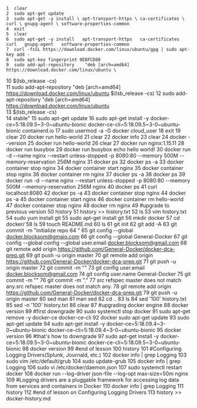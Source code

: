     1  clear
    2  sudo apt-get update
    3  sudo apt-get -y install \ apt-transport-https \ ca-certificates \ curl \ gnupg-agent \ software-properties-common
    4  exit
    5  clear
    6  sudo apt-get -y install   apt-transport-https   ca-certificates   curl   gnupg-agent   software-properties-common
    7  curl -fsSL https://download.docker.com/linux/ubuntu/gpg | sudo apt-key add -
    8  sudo apt-key fingerprint 0EBFCD88
    9  sudo add-apt-repository    "deb [arch=amd64] https://download.docker.com/linux/ubuntu \
   10     $(lsb_release -cs) \
   11  sudo add-apt-repository    "deb [arch=amd64] https://download.docker.com/linux/ubuntu    $(lsb_release -cs) 
   12  sudo add-apt-repository    "deb [arch=amd64] https://download.docker.com/linux/ubuntu \
   13     $(lsb_release -cs) \
   14     stable"
   15  sudo apt-get update
   16  sudo apt-get install -y docker-ce=5:18.09.5~3-0~ubuntu-bionic docker-ce-cli=5:18.09.5~3-0~ubuntu-bionic containerd.io
   17  sudo usermod -a -G docker cloud_user
   18  exit
   19  clear
   20  docker run hello-world
   21  clear
   22  docker info
   23  clear
   24  docker --version
   25  docker run hello-world
   26  clear
   27  docker run nginx:1.15.11
   28  docker run busybox
   29  docker run busybox echo hello world!
   30  docker run -d --name nginx --restart unless-stopped -p 8080:80 --memory 500M --memory-reservation 256M nginx
   31  docker ps
   32  docker ps -a
   33  docker container stop nginx
   34  docker container start nginx
   35  docker container stop nginx
   36  docker container rm nginx
   37  docker ps -a
   38  docker ps
   39  docker run -d --name nginx --restart unless-stopped -p 8080:80 --memory 500M --memory-reservation 256M nginx
   40  docker ps
   41  curl localhost:8080
   42  docker ps -a
   43  docker container stop nginx
   44  docker ps -a
   45  docker container start nginx
   46  docker container rm hello-world
   47  docker container stop nginx
   48  docker rm nginx
   49  #upgrade to previous version
   50  history
   51  history >> history.txt
   52  ls
   53  vim history.txt
   54  sudo yum install git
   55  sudo apt-get install git
   56  mkdir docker
   57  cd docker/
   58  ls
   59  touch README.md
   60  ls
   61  git init
   62  git add -A
   63  git commit -m "initialize repo
   64  "
   65  git config --global docker.blocksom@gmaio.com
   66  git config --global General-Docker
   67  git config --global config --global user.email docker.blocksom@gmail.com
   68  git remote add origin https://github.com/General-Docker/docker-dca-prep.git
   69  git push -u origin master
   70  git remote add origin https://github.com/General-Docker/docker-dca-prep.git
   71  git push -u origin master
   72  git commit -m ""
   73  git config user.email docker.blocksom@gmail.com
   74  git config user.name General-Docker
   75  git commit -m ""
   76  git commit -m "."
   77  src refspec master does not match any.src refspec master does not match any.
   78  git remote add origin https://github.com/General-Docker/docker-dca-prep.git
   79  git push -u origin master
   80  sed man
   81  man sed
   82  cd ..
   83  ls
   84  sed '100' history.txt 
   85  sed -n '100' history.txt 
   86  clear
   87  #upgrading docker engine
   88  docker version
   89  #first downgrade
   90  sudo systemctl stop docker
   91  sudo apt-get remove -y docker-ce docker-ce-cli
   92  docker sudo apt-get update
   93  sudo apt-get update
   94  sudo apt-get install -y docker-ce=5:18.09.4~3-0~ubuntu-bionic docker-ce-cli=5:18.09.4~3-0~ubuntu-bionic
   95  docker version
   96  #that's how to downgrade
   97  sudo apt-get install -y docker-ce=5:18.09.5~3-0~ubuntu-bionic docker-ce-cli=5:18.09.5~3-0~ubuntu-bionic
   98  docker version
   99  #end of lesson
  100  history
  101  #Configuring Logging Drivers(Splunk, Journald, etc.)
  102  docker info | grep Logging
  103  sudo vim /etc/default/grub
  104  sudo update-grub
  105  docker info | grep Logging
  106  sudo vi /etc/docker/daemon.json
  107  sudo systemctl restart docker
  108  docker run --log-driver json-file --log-opt max-size=50m nginx
  109  #Logging drivers are a pluggable framework for accessing log data from services and containers in Docker
  110  docker info | grep Logging
  111  history
  112  #end of lesson on Configuring Logging Drivers
  113  history >> docker-history.md

